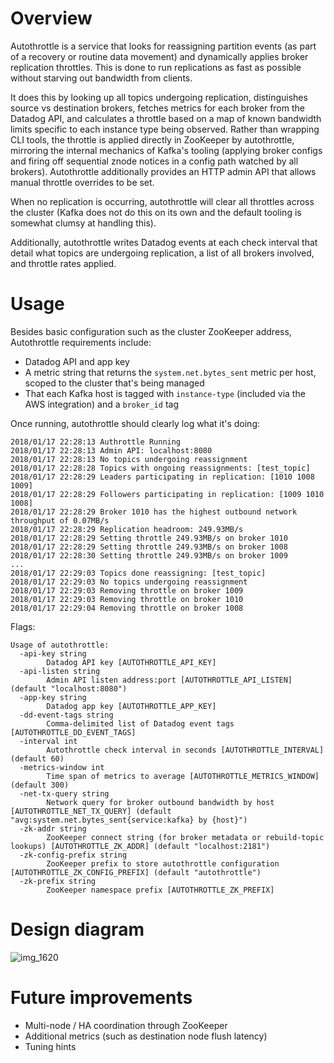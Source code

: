 # Overview

Autothrottle is a service that looks for reassigning partition events (as part of a recovery or routine data movement) and dynamically applies broker replication throttles. This is done to run replications as fast as possible without starving out bandwidth from clients.

It does this by looking up all topics undergoing replication, distinguishes source vs destination brokers, fetches metrics for each broker from the Datadog API, and calculates a throttle based on a map of known bandwidth limits specific to each instance type being observed. Rather than wrapping CLI tools, the throttle is applied directly in ZooKeeper by autothrottle, mirroring the internal mechanics of Kafka's tooling (applying broker configs and firing off sequential znode notices in a config path watched by all brokers). Autothrottle additionally provides an HTTP admin API that allows manual throttle overrides to be set.

When no replication is occurring, autothrottle will clear all throttles across the cluster (Kafka does not do this on its own and the default tooling is somewhat clumsy at handling this).

Additionally, autothrottle writes Datadog events at each check interval that detail what topics are undergoing replication, a list of all brokers involved, and throttle rates applied.

# Usage

Besides basic configuration such as the cluster ZooKeeper address, Autothrottle requirements include:

- Datadog API and app key
- A metric string that returns the `system.net.bytes_sent` metric per host, scoped to the cluster that's being managed
- That each Kafka host is tagged with `instance-type` (included via the AWS integration) and a `broker_id` tag

Once running, autothrottle should clearly log what it's doing:

```
2018/01/17 22:28:13 Authrottle Running
2018/01/17 22:28:13 Admin API: localhost:8080
2018/01/17 22:28:13 No topics undergoing reassignment
2018/01/17 22:28:28 Topics with ongoing reassignments: [test_topic]
2018/01/17 22:28:29 Leaders participating in replication: [1010 1008 1009]
2018/01/17 22:28:29 Followers participating in replication: [1009 1010 1008]
2018/01/17 22:28:29 Broker 1010 has the highest outbound network throughput of 0.07MB/s
2018/01/17 22:28:29 Replication headroom: 249.93MB/s
2018/01/17 22:28:29 Setting throttle 249.93MB/s on broker 1010
2018/01/17 22:28:29 Setting throttle 249.93MB/s on broker 1008
2018/01/17 22:28:30 Setting throttle 249.93MB/s on broker 1009
...
2018/01/17 22:29:03 Topics done reassigning: [test_topic]
2018/01/17 22:29:03 No topics undergoing reassignment
2018/01/17 22:29:03 Removing throttle on broker 1009
2018/01/17 22:29:03 Removing throttle on broker 1010
2018/01/17 22:29:04 Removing throttle on broker 1008
```

Flags:

```
Usage of autothrottle:
  -api-key string
    	Datadog API key [AUTOTHROTTLE_API_KEY]
  -api-listen string
    	Admin API listen address:port [AUTOTHROTTLE_API_LISTEN] (default "localhost:8080")
  -app-key string
    	Datadog app key [AUTOTHROTTLE_APP_KEY]
  -dd-event-tags string
    	Comma-delimited list of Datadog event tags [AUTOTHROTTLE_DD_EVENT_TAGS]
  -interval int
    	Autothrottle check interval in seconds [AUTOTHROTTLE_INTERVAL] (default 60)
  -metrics-window int
    	Time span of metrics to average [AUTOTHROTTLE_METRICS_WINDOW] (default 300)
  -net-tx-query string
    	Network query for broker outbound bandwidth by host [AUTOTHROTTLE_NET_TX_QUERY] (default "avg:system.net.bytes_sent{service:kafka} by {host}")
  -zk-addr string
    	ZooKeeper connect string (for broker metadata or rebuild-topic lookups) [AUTOTHROTTLE_ZK_ADDR] (default "localhost:2181")
  -zk-config-prefix string
    	ZooKeeper prefix to store autothrottle configuration [AUTOTHROTTLE_ZK_CONFIG_PREFIX] (default "autothrottle")
  -zk-prefix string
    	ZooKeeper namespace prefix [AUTOTHROTTLE_ZK_PREFIX]
```

# Design diagram

![img_1620](https://user-images.githubusercontent.com/4108044/35069852-a8476a00-fb98-11e7-8e18-433fa78813a9.jpg)

# Future improvements
- Multi-node / HA coordination through ZooKeeper
- Additional metrics (such as destination node flush latency)
- Tuning hints
